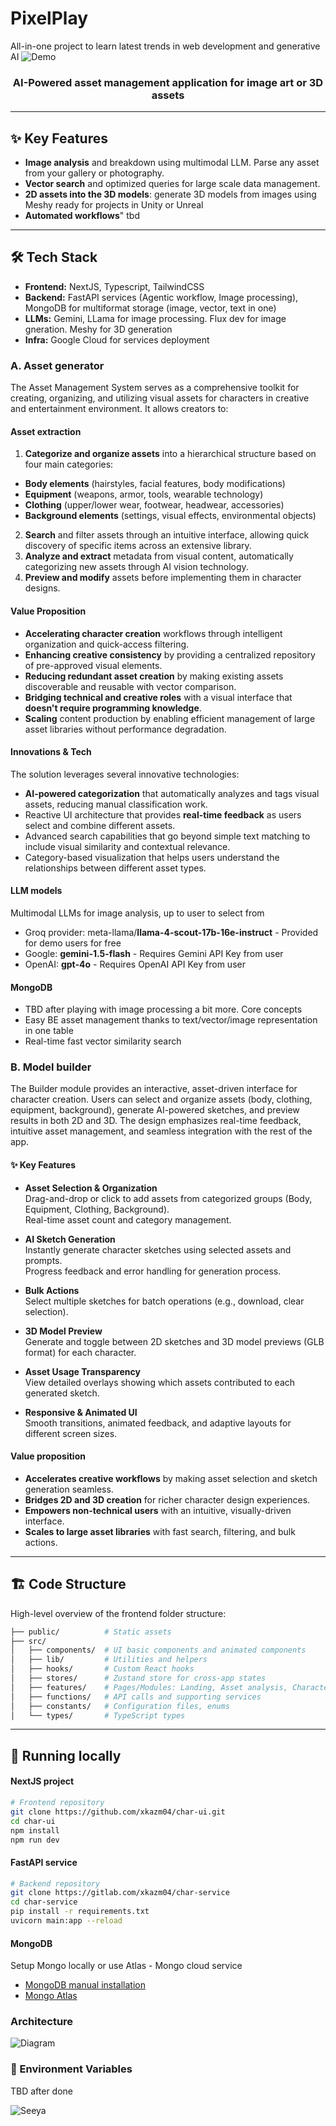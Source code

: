 # PixelPlay
All-in-one project to learn latest trends in web development and generative AI
![Demo](public/landing/jinx_generate.gif)
<html>
    <h3 align="center">
      AI-Powered asset management application for image art or 3D assets
    </h3>
</html>

---
## ✨ Key Features
- **Image analysis** and breakdown using multimodal LLM. Parse any asset from your gallery or photography.
- **Vector search** and optimized queries for large scale data management.
- **2D assets into the 3D models**: generate 3D models from images using Meshy ready for projects in Unity or Unreal
- **Automated workflows**" tbd
---

## 🛠 Tech Stack
- **Frontend:** NextJS, Typescript, TailwindCSS
- **Backend:** FastAPI services (Agentic workflow, Image processing), MongoDB for multiformat storage (image, vector, text in one)
- **LLMs:** Gemini, LLama for image processing. Flux dev for image gneration. Meshy for 3D generation
- **Infra:** Google Cloud for services deployment

### A. Asset generator
The Asset Management System serves as a comprehensive toolkit for creating, organizing, and utilizing visual assets for characters in creative and entertainment environment. It allows creators to:

#### Asset extraction
1. **Categorize and organize assets** into a hierarchical structure based on four main categories:
- **Body elements** (hairstyles, facial features, body modifications)
- **Equipment** (weapons, armor, tools, wearable technology)
- **Clothing** (upper/lower wear, footwear, headwear, accessories)
- **Background elements** (settings, visual effects, environmental objects)

2. **Search** and filter assets through an intuitive interface, allowing quick discovery of specific items across an extensive library.
3. **Analyze and extract** metadata from visual content, automatically categorizing new assets through AI vision technology.
4. **Preview and modify** assets before implementing them in character designs.

#### Value Proposition
- **Accelerating character creation** workflows through intelligent organization and quick-access filtering.
- **Enhancing creative consistency** by providing a centralized repository of pre-approved visual elements.
- **Reducing redundant asset creation** by making existing assets discoverable and reusable with vector comparison.
- **Bridging technical and creative roles** with a visual interface that **doesn't require programming knowledge**.
- **Scaling** content production by enabling efficient management of large asset libraries without performance degradation.

#### Innovations & Tech
The solution leverages several innovative technologies:

- **AI-powered categorization** that automatically analyzes and tags visual assets, reducing manual classification work.
- Reactive UI architecture that provides **real-time feedback** as users select and combine different assets.
- Advanced search capabilities that go beyond simple text matching to include visual similarity and contextual relevance.
- Category-based visualization that helps users understand the relationships between different asset types.

#### LLM models
Multimodal LLMs for image analysis, up to user to select from
- Groq provider: meta-llama/**llama-4-scout-17b-16e-instruct** - Provided for demo users for free
- Google: **gemini-1.5-flash** - Requires Gemini API Key from user 
- OpenAI: **gpt-4o** - Requires OpenAI API Key from user

#### MongoDB
- TBD after playing with image processing a bit more. Core concepts
- Easy BE asset management thanks to text/vector/image representation in one table
- Real-time fast vector similarity search


### B. Model builder
The Builder module provides an interactive, asset-driven interface for character creation. Users can select and organize assets (body, clothing, equipment, background), generate AI-powered sketches, and preview results in both 2D and 3D. The design emphasizes real-time feedback, intuitive asset management, and seamless integration with the rest of the app.


#### ✨ Key Features
- **Asset Selection & Organization**  
  Drag-and-drop or click to add assets from categorized groups (Body, Equipment, Clothing, Background).  
  Real-time asset count and category management.

- **AI Sketch Generation**  
  Instantly generate character sketches using selected assets and prompts.  
  Progress feedback and error handling for generation process.

- **Bulk Actions**  
  Select multiple sketches for batch operations (e.g., download, clear selection).

- **3D Model Preview**  
  Generate and toggle between 2D sketches and 3D model previews (GLB format) for each character.

- **Asset Usage Transparency**  
  View detailed overlays showing which assets contributed to each generated sketch.

- **Responsive & Animated UI**  
  Smooth transitions, animated feedback, and adaptive layouts for different screen sizes.


#### Value proposition
- **Accelerates creative workflows** by making asset selection and sketch generation seamless.
- **Bridges 2D and 3D creation** for richer character design experiences.
- **Empowers non-technical users** with an intuitive, visually-driven interface.
- **Scales to large asset libraries** with fast search, filtering, and bulk actions.

---

## 🏗 Code Structure

High-level overview of the frontend folder structure:

```bash
├── public/          # Static assets
├── src/             
│   ├── components/  # UI basic components and animated components
│   ├── lib/         # Utilities and helpers
│   ├── hooks/       # Custom React hooks
│   ├── stores/      # Zustand store for cross-app states
│   ├── features/    # Pages/Modules: Landing, Asset analysis, Character Builder, Cooks
│   ├── functions/   # API calls and supporting services
│   ├── constants/   # Configuration files, enums
│   └── types/       # TypeScript types
```

---

## 🚀 Running locally
#### NextJS project
```bash
# Frontend repository
git clone https://github.com/xkazm04/char-ui.git
cd char-ui
npm install
npm run dev
```

#### FastAPI service
```bash
# Backend repository
git clone https://gitlab.com/xkazm04/char-service
cd char-service
pip install -r requirements.txt 
uvicorn main:app --reload
```

#### MongoDB
Setup Mongo locally or use Atlas - Mongo cloud service
- [MongoDB manual installation](https://www.mongodb.com/docs/manual/installation/) 
- [Mongo Atlas](https://www.mongodb.com/docs/atlas/)


### Architecture 

![Diagram](public/gifs/diagram.gif)

### 🔐 Environment Variables

TBD after done


![Seeya](public/gifs/jinx_smile.gif)